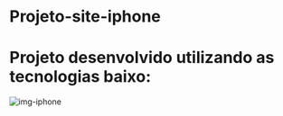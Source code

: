 # Projeto-site-iphone
<h1>Projeto desenvolvido utilizando as tecnologias baixo:</h1>
<img scr="" alt="img-iphone">


<p> </p>
